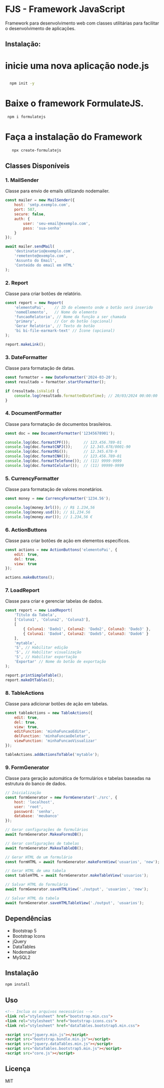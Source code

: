 # FJS - Framework JavaScript

Framework para desenvolvimento web com classes utilitárias para facilitar o desenvolvimento de aplicações.


## Instalação:
# inicie uma nova aplicação node.js 
```bash

  npm init -y

```
# Baixe o framework FormulateJS.
```bash
 npm i formulatejs
 ```
# Faça a instalação do Framework

 ```bash
    npx create-formulatejs
 ```



## Classes Disponíveis

### 1. MailSender
Classe para envio de emails utilizando nodemailer.

```javascript
const mailer = new MailSender({
    host: 'smtp.exemplo.com',
    port: 587,
    secure: false,
    auth: {
        user: 'seu-email@exemplo.com',
        pass: 'sua-senha'
    }
});

await mailer.sendMail(
    'destinatario@exemplo.com',
    'remetente@exemplo.com',
    'Assunto do Email',
    'Conteúdo do email em HTML'
);
```

### 2. Report
Classe para criar botões de relatório.

```javascript
const report = new Report(
    'elementoPai',    // ID do elemento onde o botão será inserido
    'nomeElemento',   // Nome do elemento
    'funcaoRelatorio', // Nome da função a ser chamada
    'primary',        // Cor do botão (opcional)
    'Gerar Relatório', // Texto do botão
    'bi bi-file-earmark-text' // Ícone (opcional)
);

report.makeLink();
```

### 3. DateFormatter
Classe para formatação de datas.

```javascript
const formatter = new DateFormatter('2024-03-20');
const resultado = formatter.startFormatter();

if (resultado.isValid) {
    console.log(resultado.formattedDateTime); // 20/03/2024 00:00:00
}
```

### 4. DocumentFormatter
Classe para formatação de documentos brasileiros.

```javascript
const doc = new DocumentFormatter('12345678901');

console.log(doc.formatCPF());      // 123.456.789-01
console.log(doc.formatCNPJ());     // 12.345.678/0001-90
console.log(doc.formatRG());       // 12.345.678-9
console.log(doc.formatCNH());      // 123.456.789-01
console.log(doc.formatTelefone()); // (11) 9999-9999
console.log(doc.formatCelular());  // (11) 99999-9999
```

### 5. CurrencyFormatter
Classe para formatação de valores monetários.

```javascript
const money = new CurrencyFormatter('1234.56');

console.log(money.brl()); // R$ 1.234,56
console.log(money.usd()); // $1,234.56
console.log(money.eur()); // 1.234,56 €
```

### 6. ActionButtons
Classe para criar botões de ação em elementos específicos.

```javascript
const actions = new ActionButtons('elementoPai', {
    edit: true,
    del: true,
    view: true
});

actions.makeButtons();
```

### 7. LoadReport
Classe para criar e gerenciar tabelas de dados.

```javascript
const report = new LoadReport(
    'Título da Tabela',
    ['Coluna1', 'Coluna2', 'Coluna3'],
    [
        { Coluna1: 'Dado1', Coluna2: 'Dado2', Coluna3: 'Dado3' },
        { Coluna1: 'Dado4', Coluna2: 'Dado5', Coluna3: 'Dado6' }
    ],
    'mytable',
    'S', // Habilitar edição
    'S', // Habilitar visualização
    'S', // Habilitar exportação
    'Exportar' // Nome do botão de exportação
);

report.printSimpleTable();
report.makeDtTables();
```

### 8. TableActions
Classe para adicionar botões de ação em tabelas.

```javascript
const tableActions = new TableActions({
    edit: true,
    del: true,
    view: true,
    editFunction: 'minhaFuncaoEditar',
    delFunction: 'minhaFuncaoDeletar',
    viewFunction: 'minhaFuncaoVisualizar'
});

tableActions.addActionsToTable('mytable');
```

### 9. FormGenerator
Classe para geração automática de formulários e tabelas baseadas na estrutura do banco de dados.

```javascript
// Inicialização
const formGenerator = new FormGenerator('./src', {
    host: 'localhost',
    user: 'root',
    password: 'senha',
    database: 'meubanco'
});

// Gerar configurações de formulários
await formGenerator.MakeaFormsDB();

// Gerar configurações de tabelas
await formGenerator.MakeaTableDB();

// Gerar HTML de um formulário
const formHTML = await formGenerator.makeFormView('usuarios', 'new');

// Gerar HTML de uma tabela
const tableHTML = await formGenerator.makeTableView('usuarios');

// Salvar HTML do formulário
await formGenerator.saveHTMLView('./output', 'usuarios', 'new');

// Salvar HTML da tabela
await formGenerator.saveHTMLTableView('./output', 'usuarios');
```

## Dependências

- Bootstrap 5
- Bootstrap Icons
- jQuery
- DataTables
- Nodemailer
- MySQL2

## Instalação

```bash
npm install
```

## Uso

```html
<!-- Inclua os arquivos necessários -->
<link rel="stylesheet" href="bootstrap.min.css">
<link rel="stylesheet" href="bootstrap-icons.css">
<link rel="stylesheet" href="dataTables.bootstrap5.min.css">

<script src="jquery.min.js"></script>
<script src="bootstrap.bundle.min.js"></script>
<script src="jquery.dataTables.min.js"></script>
<script src="dataTables.bootstrap5.min.js"></script>
<script src="core.js"></script>
```

## Licença

MIT
